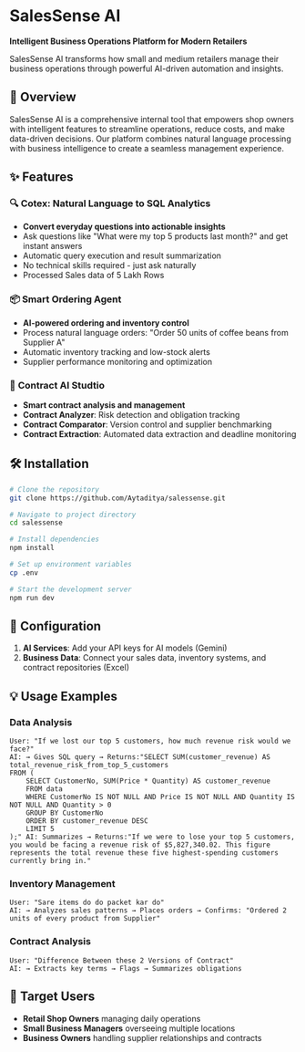 # SalesSense AI

**Intelligent Business Operations Platform for Modern Retailers**

SalesSense AI transforms how small and medium retailers manage their business operations through powerful AI-driven automation and insights.

## 🚀 Overview

SalesSense AI is a comprehensive internal tool that empowers shop owners with intelligent features to streamline operations, reduce costs, and make data-driven decisions. Our platform combines natural language processing with business intelligence to create a seamless management experience.

## ✨ Features

### 🔍 **Cotex: Natural Language to SQL Analytics**
- **Convert everyday questions into actionable insights**
- Ask questions like "What were my top 5 products last month?" and get instant answers
- Automatic query execution and result summarization
- No technical skills required - just ask naturally
- Processed Sales data of 5 Lakh Rows

### 📦 **Smart Ordering Agent**
- **AI-powered ordering and inventory control**
- Process natural language orders: "Order 50 units of coffee beans from Supplier A"
- Automatic inventory tracking and low-stock alerts
- Supplier performance monitoring and optimization

### 📑 **Contract AI Studtio**
- **Smart contract analysis and management**
- **Contract Analyzer**: Risk detection and obligation tracking
- **Contract Comparator**: Version control and supplier benchmarking  
- **Contract Extraction**: Automated data extraction and deadline monitoring

## 🛠️ Installation

```bash
# Clone the repository
git clone https://github.com/Aytaditya/salessense.git

# Navigate to project directory
cd salessense

# Install dependencies
npm install

# Set up environment variables
cp .env

# Start the development server
npm run dev
```

## 🔧 Configuration

1. **AI Services**: Add your API keys for AI models (Gemini)
2. **Business Data**: Connect your sales data, inventory systems, and contract repositories (Excel)

## 💡 Usage Examples

### Data Analysis
```plaintext
User: "If we lost our top 5 customers, how much revenue risk would we face?"
AI: → Gives SQL query → Returns:"SELECT SUM(customer_revenue) AS total_revenue_risk_from_top_5_customers
FROM (
    SELECT CustomerNo, SUM(Price * Quantity) AS customer_revenue
    FROM data
    WHERE CustomerNo IS NOT NULL AND Price IS NOT NULL AND Quantity IS NOT NULL AND Quantity > 0
    GROUP BY CustomerNo
    ORDER BY customer_revenue DESC
    LIMIT 5
);" AI: Summarizes → Returns:"If we were to lose your top 5 customers, you would be facing a revenue risk of $5,827,340.02. This figure represents the total revenue these five highest-spending customers currently bring in."
```

### Inventory Management  
```plaintext
User: "Sare items do do packet kar do"
AI: → Analyzes sales patterns → Places orders → Confirms: "Ordered 2 units of every product from Supplier"
```

### Contract Analysis
```plaintext
User: "Difference Between these 2 Versions of Contract"
AI: → Extracts key terms → Flags → Summarizes obligations
```

## 🎯 Target Users

- **Retail Shop Owners** managing daily operations
- **Small Business Managers** overseeing multiple locations  
- **Business Owners** handling supplier relationships and contracts
